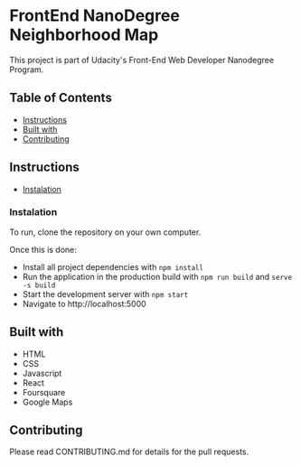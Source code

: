 # FrontEnd NanoDegree Neighborhood Map

This project is part of Udacity's Front-End Web Developer Nanodegree Program.
## Table of Contents

* [Instructions](#instructions)
* [Built with](#build-with)
* [Contributing](#contributing)

## Instructions
* [Instalation](#instalation)

###  Instalation
To run, clone the repository on your own computer. 

Once this is done:
* Install all project dependencies with `npm install`
* Run the application in the production build with `npm run build` and `serve -s build`
* Start the development server with `npm start`
* Navigate to http://localhost:5000


## Built with 
* HTML
* CSS
* Javascript
* React
* Foursquare
* Google Maps
## Contributing

Please read CONTRIBUTING.md for details for the pull requests.